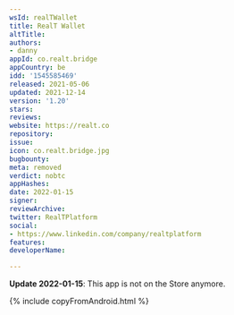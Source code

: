```yaml
---
wsId: realTWallet
title: RealT Wallet
altTitle: 
authors:
- danny
appId: co.realt.bridge
appCountry: be
idd: '1545585469'
released: 2021-05-06
updated: 2021-12-14
version: '1.20'
stars: 
reviews: 
website: https://realt.co
repository: 
issue: 
icon: co.realt.bridge.jpg
bugbounty: 
meta: removed
verdict: nobtc
appHashes: 
date: 2022-01-15
signer: 
reviewArchive: 
twitter: RealTPlatform
social:
- https://www.linkedin.com/company/realtplatform
features: 
developerName: 

---
```


**Update 2022-01-15**: This app is not on the Store anymore.

{% include copyFromAndroid.html %}
